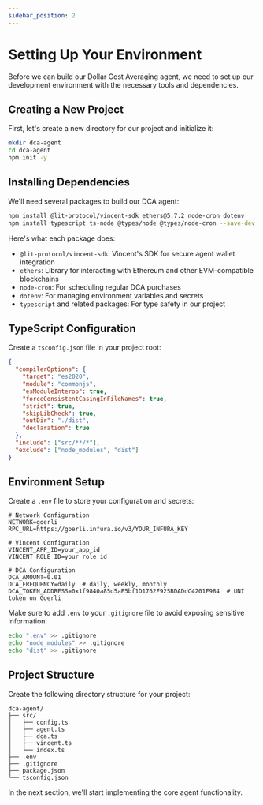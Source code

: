 ```yaml
---
sidebar_position: 2
---
```


# Setting Up Your Environment

Before we can build our Dollar Cost Averaging agent, we need to set up our development environment with the necessary tools and dependencies.

## Creating a New Project

First, let's create a new directory for our project and initialize it:

```bash
mkdir dca-agent
cd dca-agent
npm init -y
```

## Installing Dependencies

We'll need several packages to build our DCA agent:

```bash
npm install @lit-protocol/vincent-sdk ethers@5.7.2 node-cron dotenv
npm install typescript ts-node @types/node @types/node-cron --save-dev
```

Here's what each package does:

- `@lit-protocol/vincent-sdk`: Vincent's SDK for secure agent wallet integration
- `ethers`: Library for interacting with Ethereum and other EVM-compatible blockchains
- `node-cron`: For scheduling regular DCA purchases
- `dotenv`: For managing environment variables and secrets
- `typescript` and related packages: For type safety in our project

## TypeScript Configuration

Create a `tsconfig.json` file in your project root:

```json
{
  "compilerOptions": {
    "target": "es2020",
    "module": "commonjs",
    "esModuleInterop": true,
    "forceConsistentCasingInFileNames": true,
    "strict": true,
    "skipLibCheck": true,
    "outDir": "./dist",
    "declaration": true
  },
  "include": ["src/**/*"],
  "exclude": ["node_modules", "dist"]
}
```

## Environment Setup

Create a `.env` file to store your configuration and secrets:

```
# Network Configuration
NETWORK=goerli
RPC_URL=https://goerli.infura.io/v3/YOUR_INFURA_KEY

# Vincent Configuration
VINCENT_APP_ID=your_app_id
VINCENT_ROLE_ID=your_role_id

# DCA Configuration
DCA_AMOUNT=0.01
DCA_FREQUENCY=daily  # daily, weekly, monthly
DCA_TOKEN_ADDRESS=0x1f9840a85d5aF5bf1D1762F925BDADdC4201F984  # UNI token on Goerli
```

Make sure to add `.env` to your `.gitignore` file to avoid exposing sensitive information:

```bash
echo ".env" >> .gitignore
echo "node_modules" >> .gitignore
echo "dist" >> .gitignore
```

## Project Structure

Create the following directory structure for your project:

```
dca-agent/
├── src/
│   ├── config.ts
│   ├── agent.ts
│   ├── dca.ts
│   ├── vincent.ts
│   └── index.ts
├── .env
├── .gitignore
├── package.json
└── tsconfig.json
```

In the next section, we'll start implementing the core agent functionality.
